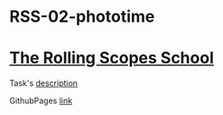# RSS-02-phototime

<h1><a href="https://github.com/rolling-scopes-school" target="_blank">The Rolling Scopes School</a></h1>

<div>Task's <a href="https://github.com/rolling-scopes-school/tasks/blob/master/tasks/markups/level-1/phototime/phototime-ru.md">description</a>
</div>

GithubPages <a href="https://aniramocean.github.io/RSS-02-phototime/">link</a>
